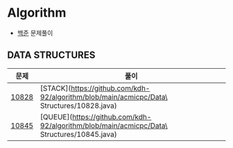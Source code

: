# Algorithm
- [백준](https://www.acmicpc.net) 문제풀이

## DATA STRUCTURES

| 문제 | 풀이 |
| ------ | ------ |
| [10828](https://www.acmicpc.net/problem/10828) | [STACK](https://github.com/kdh-92/algorithm/blob/main/acmicpc/Data\ Structures/10828.java) |
| [10845](https://www.acmicpc.net/problem/10845) | [QUEUE](https://github.com/kdh-92/algorithm/blob/main/acmicpc/Data\ Structures/10845.java) |
